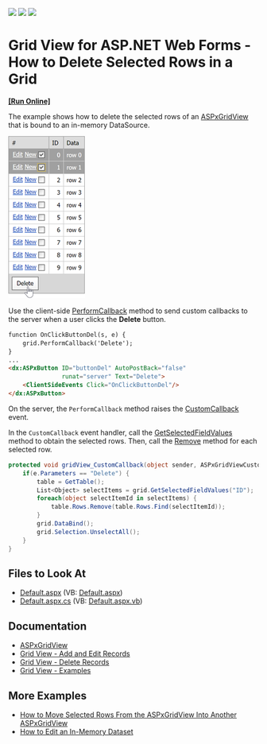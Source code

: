 <!-- default badges list -->
![](https://img.shields.io/endpoint?url=https://codecentral.devexpress.com/api/v1/VersionRange/128538957/15.1.3%2B)
[![](https://img.shields.io/badge/Open_in_DevExpress_Support_Center-FF7200?style=flat-square&logo=DevExpress&logoColor=white)](https://supportcenter.devexpress.com/ticket/details/E3076)
[![](https://img.shields.io/badge/📖_How_to_use_DevExpress_Examples-e9f6fc?style=flat-square)](https://docs.devexpress.com/GeneralInformation/403183)
<!-- default badges end -->
# Grid View for ASP.NET Web Forms - How to Delete Selected Rows in a Grid
<!-- run online -->
**[[Run Online]](https://codecentral.devexpress.com/e3076/)**
<!-- run online end -->


The example shows how to delete the selected rows of an [ASPxGridView](https://docs.devexpress.com/AspNet/DevExpress.Web.ASPxGridView) that is bound to an in-memory DataSource.

![A grid with selected rows to be deleted](images/resulting-grid.png)

Use the client-side [PerformCallback](https://docs.devexpress.com/AspNet/js-ASPxClientGridView.PerformCallback(args)?p=netframework) method to send custom callbacks to the server when a user clicks the **Delete** button.

```aspx
function OnClickButtonDel(s, e) {
    grid.PerformCallback('Delete');
}
...
<dx:ASPxButton ID="buttonDel" AutoPostBack="false" 
               runat="server" Text="Delete">
    <ClientSideEvents Click="OnClickButtonDel"/>
</dx:ASPxButton>
```

On the server, the `PerformCallback` method raises the [CustomCallback](https://docs.devexpress.com/AspNet/DevExpress.Web.ASPxGridView.CustomCallback?p=netframework) event. 

In the `CustomCallback` event handler, call the [GetSelectedFieldValues](https://docs.devexpress.com/AspNet/DevExpress.Web.ASPxGridBase.GetSelectedFieldValues(System.String--)?p=netframework) method to obtain the selected rows. Then, call the [Remove](https://docs.microsoft.com/en-us/dotnet/api/system.data.datarowcollection.remove?view=net-6.0) method for each selected row.

```cs
protected void gridView_CustomCallback(object sender, ASPxGridViewCustomCallbackEventArgs e) {
    if(e.Parameters == "Delete") {
        table = GetTable();
        List<Object> selectItems = grid.GetSelectedFieldValues("ID");
        foreach(object selectItemId in selectItems) {
            table.Rows.Remove(table.Rows.Find(selectItemId));
        }
        grid.DataBind();
        grid.Selection.UnselectAll();
    }
}
```

## Files to Look At

* [Default.aspx](./CS/WebSite/Default.aspx) (VB: [Default.aspx](./VB/WebSite/Default.aspx))
* [Default.aspx.cs](./CS/WebSite/Default.aspx.cs#L45-L55) (VB: [Default.aspx.vb](./VB/WebSite/Default.aspx.vb#L60-L70))

## Documentation

* [ASPxGridView](https://docs.devexpress.com/AspNet/DevExpress.Web.ASPxGridView)
* [Grid View - Add and Edit Records](https://docs.devexpress.com/AspNet/401098/components/grid-view/concepts/edit-data/add-and-edit-records)
* [Grid View - Delete Records](https://docs.devexpress.com/AspNet/401080/components/grid-view/concepts/edit-data/delete-records)
* [Grid View - Examples](https://docs.devexpress.com/AspNet/3768/components/grid-view/examples)

## More Examples

* [How to Move Selected Rows From the ASPxGridView Into Another ASPxGridView](https://github.com/DevExpress-Examples/how-to-move-selected-rows-from-the-aspxgridview-into-another-aspxgridview-e2636)
* [How to Edit an In-Memory Dataset](https://github.com/DevExpress-Examples/aspxgridview-editing-an-in-memory-dataset-e257)
